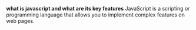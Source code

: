 **what is javascript and what are its key features**
JavaScript is a scripting or programming language that allows you to implement complex features on web pages.